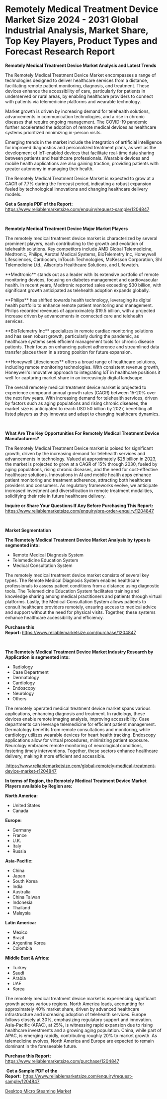 <p><h1>Remotely Medical Treatment Device Market Size 2024 - 2031 Global Industrial Analysis, Market Share, Top Key Players, Product Types and Forecast Research Report</h1></p><p><strong>Remotely Medical Treatment Device Market Analysis and Latest Trends</strong></p>
<p><p>The Remotely Medical Treatment Device Market encompasses a range of technologies designed to deliver healthcare services from a distance, facilitating remote patient monitoring, diagnosis, and treatment. These devices enhance the accessibility of care, particularly for patients in underserved or rural areas, by enabling healthcare providers to connect with patients via telemedicine platforms and wearable technology.</p><p>Market growth is driven by increasing demand for telehealth solutions, advancements in communication technologies, and a rise in chronic diseases that require ongoing management. The COVID-19 pandemic further accelerated the adoption of remote medical devices as healthcare systems prioritized minimizing in-person visits. </p><p>Emerging trends in the market include the integration of artificial intelligence for improved diagnostics and personalized treatment plans, as well as the development of IoT-enabled devices that facilitate real-time data sharing between patients and healthcare professionals. Wearable devices and mobile health applications are also gaining traction, providing patients with greater autonomy in managing their health.</p><p>The Remotely Medical Treatment Device Market is expected to grow at a CAGR of 7.7% during the forecast period, indicating a robust expansion fueled by technological innovations and changing healthcare delivery models.</p></p>
<p><strong>Get a Sample PDF of the Report:&nbsp;</strong> <a href="https://www.reliablemarketsize.com/enquiry/request-sample/1204847?utm_campaign=1845&utm_medium=2&utm_source=Github&utm_content=ia&utm_term=31122024&utm_id=remotely-medical-treatment-device">https://www.reliablemarketsize.com/enquiry/request-sample/1204847</a></p>
<p>&nbsp;</p>
<p><strong>Remotely Medical Treatment Device Major Market Players</strong></p>
<p><p>The remotely medical treatment device market is characterized by several prominent players, each contributing to the growth and evolution of telehealth solutions. Key competitors include AMD Global Telemedicine, Medtronic, Philips, Aerotel Medical Systems, BioTelemetry Inc, Honeywell Lifesciences, Cardiocom, InTouch Technologies, McKesson Corporation, Shl Telemedicine Ltd., Allscripts Healthcare Solutions, and Lifewatch.</p><p>**Medtronic** stands out as a leader with its extensive portfolio of remote monitoring devices, focusing on diabetes management and cardiovascular health. In recent years, Medtronic reported sales exceeding $30 billion, with significant growth anticipated as telehealth adoption expands globally.</p><p>**Philips** has shifted towards health technology, leveraging its digital health portfolio to enhance remote patient monitoring and management. Philips recorded revenues of approximately $19.5 billion, with a projected increase driven by advancements in connected care and telehealth services.</p><p>**BioTelemetry Inc** specializes in remote cardiac monitoring solutions and has seen robust growth, particularly during the pandemic, as healthcare systems seek efficient management tools for chronic disease patients. Their focus on enhancing patient adherence and streamlined data transfer places them in a strong position for future expansion.</p><p>**Honeywell Lifesciences** offers a broad range of healthcare solutions, including remote monitoring technologies. With consistent revenue growth, Honeywell's innovative approach to integrating IoT in healthcare positions it well for capturing market share in an increasingly digital landscape.</p><p>The overall remotely medical treatment device market is projected to experience compound annual growth rates (CAGR) between 15-20% over the next few years. With increasing demand for telehealth services, driven by factors such as aging populations and rising chronic diseases, the market size is anticipated to reach USD 50 billion by 2027, benefiting all listed players as they innovate and adapt to changing healthcare dynamics.</p></p>
<p>&nbsp;</p>
<p><strong>What Are The Key Opportunities For Remotely Medical Treatment Device Manufacturers?</strong></p>
<p><p>The Remotely Medical Treatment Device market is poised for significant growth, driven by the increasing demand for telehealth services and advancements in technology. Valued at approximately $25 billion in 2023, the market is projected to grow at a CAGR of 15% through 2030, fueled by aging populations, rising chronic diseases, and the need for cost-effective healthcare solutions. Innovations in AI and mobile health apps enhance patient monitoring and treatment adherence, attracting both healthcare providers and consumers. As regulatory frameworks evolve, we anticipate increased investment and diversification in remote treatment modalities, solidifying their role in future healthcare delivery.</p></p>
<p><strong>Inquire or Share Your Questions If Any Before Purchasing This Report:</strong> <a href="https://www.reliablemarketsize.com/enquiry/pre-order-enquiry/1204847?utm_campaign=1845&utm_medium=2&utm_source=Github&utm_content=ia&utm_term=31122024&utm_id=remotely-medical-treatment-device">https://www.reliablemarketsize.com/enquiry/pre-order-enquiry/1204847</a></p>
<p>&nbsp;</p>
<p><strong>Market Segmentation</strong></p>
<p><strong>The Remotely Medical Treatment Device Market Analysis by types is segmented into:</strong></p>
<p><ul><li>Remote Medical Diagnosis System</li><li>Telemedicine Education System</li><li>Medical Consultation System</li></ul></p>
<p><p>The remotely medical treatment device market consists of several key types. The Remote Medical Diagnosis System enables healthcare professionals to assess patient conditions from a distance using diagnostic tools. The Telemedicine Education System facilitates training and knowledge sharing among medical practitioners and patients through virtual platforms. Lastly, the Medical Consultation System allows patients to consult healthcare providers remotely, ensuring access to medical advice and support without the need for physical visits. Together, these systems enhance healthcare accessibility and efficiency.</p></p>
<p><strong>Purchase this Report:&nbsp;</strong><a href="https://www.reliablemarketsize.com/purchase/1204847?utm_campaign=1845&utm_medium=2&utm_source=Github&utm_content=ia&utm_term=31122024&utm_id=remotely-medical-treatment-device">https://www.reliablemarketsize.com/purchase/1204847</a></p>
<p>&nbsp;</p>
<p><strong>The Remotely Medical Treatment Device Market Industry Research by Application is segmented into:</strong></p>
<p><ul><li>Radiology</li><li>Case Department</li><li>Dermatology</li><li>Cardiology</li><li>Endoscopy</li><li>Neurology</li><li>Others</li></ul></p>
<p><p>The remotely operated medical treatment device market spans various applications, enhancing diagnosis and treatment. In radiology, these devices enable remote imaging analysis, improving accessibility. Case departments can leverage telemedicine for efficient patient management. Dermatology benefits from remote consultations and monitoring, while cardiology utilizes wearable devices for heart health tracking. Endoscopy applications allow for virtual procedures, minimizing patient exposure. Neurology embraces remote monitoring of neurological conditions, fostering timely interventions. Together, these sectors enhance healthcare delivery, making it more efficient and accessible.</p></p>
<p><a href="https://www.reliablemarketsize.com/global-remotely-medical-treatment-device-market-r1204847?utm_campaign=1845&utm_medium=2&utm_source=Github&utm_content=ia&utm_term=31122024&utm_id=remotely-medical-treatment-device">&nbsp;https://www.reliablemarketsize.com/global-remotely-medical-treatment-device-market-r1204847</a></p>
<p><strong>In terms of Region, the Remotely Medical Treatment Device Market Players available by Region are:</strong></p>
<p>
    <p> <strong> North America: </strong>
        <ul>
            <li>United States</li>
            <li>Canada</li>
        </ul>
        </p> 
    <p> <strong> Europe: </strong>
        <ul>
            <li>Germany</li>
            <li>France</li>
            <li>U.K.</li>
            <li>Italy</li>
            <li>Russia</li>
        </ul>
        </p> 
    <p> <strong> Asia-Pacific: </strong>
        <ul>
            <li>China</li>
            <li>Japan</li>
            <li>South Korea</li>
            <li>India</li>
            <li>Australia</li>
            <li>China Taiwan</li>
            <li>Indonesia</li>
            <li>Thailand</li>
            <li>Malaysia</li>
        </ul>
        </p> 
    <p> <strong> Latin America: </strong>
        <ul>
            <li>Mexico</li>
            <li>Brazil</li>
            <li>Argentina Korea</li>
            <li>Colombia</li>
        </ul>
        </p> 
    <p> <strong> Middle East & Africa: </strong>
        <ul>
            <li>Turkey</li>
            <li>Saudi</li>
            <li>Arabia</li>
            <li>UAE</li>
            <li>Korea</li>
        </ul>
    </p>
    </p>
<p><p>The remotely medical treatment device market is experiencing significant growth across various regions. North America leads, accounting for approximately 40% market share, driven by advanced healthcare infrastructure and increasing adoption of telehealth services. Europe follows closely at 30%, emphasizing regulatory support and innovation. Asia-Pacific (APAC), at 25%, is witnessing rapid expansion due to rising healthcare investments and a growing aging population. China, while part of APAC, is emerging rapidly, contributing roughly 20% to market growth. As telemedicine evolves, North America and Europe are expected to remain dominant in the foreseeable future.</p></p>
<p><strong>Purchase this Report: </strong><a href="https://www.reliablemarketsize.com/purchase/1204847?utm_campaign=1845&utm_medium=2&utm_source=Github&utm_content=ia&utm_term=31122024&utm_id=remotely-medical-treatment-device">https://www.reliablemarketsize.com/purchase/1204847</a></p>
<p>&nbsp;<strong>Get a Sample PDF of the Report:&nbsp;&nbsp;</strong><a href="https://www.reliablemarketsize.com/enquiry/request-sample/1204847?utm_campaign=1845&utm_medium=2&utm_source=Github&utm_content=ia&utm_term=31122024&utm_id=remotely-medical-treatment-device">https://www.reliablemarketsize.com/enquiry/request-sample/1204847</a></p>
<p><strong></strong></p>
<p><p><a href="https://github.com/RickHolmes3/Market-Research-Report-List-7/blob/main/desktop-micro-steaming-market.md?utm_campaign=1845&utm_medium=2&utm_source=Github&utm_content=ia&utm_term=31122024&utm_id=remotely-medical-treatment-device">Desktop Micro Steaming Market</a></p></p>